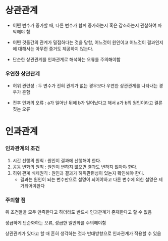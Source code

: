 # 상관관계 

- 어떤 변수가 증가할 때, 다른 변수가 함께 증가하는지 혹은 감소하는지 관찰하여 파악해야 함

- 어떤 것들간의 관계가 밀접하다는 것을 말함, 어느것이 원인이고 어느것이 결과인지에 대해서는 아무런 증거도 제공하지 않는다.

- 단순한 상관관계를 인과관계로 해석하는 오류를 주의해야함



### 우연한 상관관계

- 허위 관련성 : 두 변수가 전혀 관계가 없는 경우보다 우연한 상관관계를 나타내는 경우가 흔함

- 전후 인과의 오류 : a가 일어난 뒤에 b가 일어났다고 해서 a가 b의 원인이라고 결론짓는 오류





# 인과관계

### 인과관계의 조건

1. 시간 선행의 원칙 : 원인이 결과에 선행해야 한다.
2. 공동 변화의 원칙 : 원인이 변하지 않으면 결과도 변하지 않아야 한다.
3. 허위 관계 배제원칙  : 원인과 결과가 허위관련성이 있는지 확인해야 한다.
   - 결과는 원인이 되는 변수만으로 설명이 되어야하고 다른 변수에 의한 설명은 제거되어야한다



### 주의할 점

위 조건들을 모두 만족한다고 하더라도 반드시 인과관계가 존재한다고 할 수 없음

성급하게 단순화하는 오류, 성급한 일반화를 주의해야함

상관관계가 있다고 할 때 흔히 생각하는 것과 반대방향으로 인과관계가 작용할 수 있음



